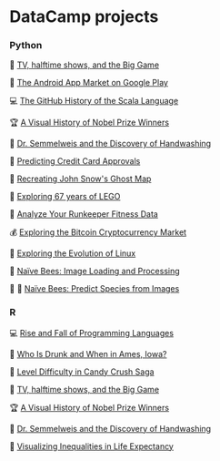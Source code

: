 # DataCamp projects

### Python

:football: [TV, halftime shows, and the Big Game](https://github.com/mluisamc/DataCamp-projects/blob/master/Python/TV_halftime_shows_and_the_Big_Game.ipynb)

:iphone: [The Android App Market on Google Play](https://github.com/mluisamc/DataCamp-projects/blob/master/Python/The_Android_App_Market_on_Google_Play.ipynb)

:computer: [The GitHub History of the Scala Language](https://github.com/mluisamc/DataCamp-projects/blob/master/Python/GitHub_History_of_Scala.ipynb)

:trophy: [A Visual History of Nobel Prize Winners](https://github.com/mluisamc/DataCamp-projects/blob/master/Python/Nobel_Prize_Winners.ipynb)

:hospital: [Dr. Semmelweis and the Discovery of Handwashing](https://github.com/mluisamc/DataCamp-projects/blob/master/Python/Dr.%20Semmelweis%20and%20the%20Discovery%20of%20Handwashing.ipynb)

:crystal_ball: [Predicting Credit Card Approvals](https://github.com/mluisamc/DataCamp-projects/blob/master/Python/Predicting%20Credit%20Card%20Approvals.ipynb)

:ghost: [Recreating John Snow's Ghost Map](https://github.com/mluisamc/DataCamp-projects/blob/master/Python/Recreating%20John%20Snow's%20Ghost%20Map.ipynb)

:space_invader: [Exploring 67 years of LEGO](https://github.com/mluisamc/DataCamp-projects/blob/master/Python/Exploring%2067%20years%20of%20LEGO.ipynb)

:running: [Analyze Your Runkeeper Fitness Data](https://github.com/mluisamc/DataCamp-projects/blob/master/Python/Analyze%20Your%20Runkeeper%20Fitness%20Data.ipynb)

:moneybag: [Exploring the Bitcoin Cryptocurrency Market](https://github.com/mluisamc/DataCamp-projects/blob/master/Python/Exploring%20the%20Bitcoin%20Cryptocurrency%20Market.ipynb)

:penguin: [Exploring the Evolution of Linux](https://github.com/mluisamc/DataCamp-projects/blob/master/Python/Exploring%20the%20Evolution%20of%20Linux.ipynb)

:bee: [Naïve Bees: Image Loading and Processing](https://github.com/mluisamc/DataCamp-projects/blob/master/Python/Nai%CC%88ve%20Bees:%20Image%20Loading%20and%20Processing.ipynb)

:bee: :bee: [Naïve Bees: Predict Species from Images](https://github.com/mluisamc/DataCamp-projects/blob/master/Python/Nai%CC%88ve%20Bees:%20Predict%20Species%20from%20Images.ipynb)


### R

:computer: [Rise and Fall of Programming Languages](https://github.com/mluisamc/DataCamp-projects/blob/master/R/Rise%20and%20Fall%20of%20Programming%20Languages.ipynb)

:beer: [Who Is Drunk and When in Ames, Iowa?](https://github.com/mluisamc/DataCamp-projects/blob/master/R/Who%20Is%20Drunk%20and%20When%20in%20Ames%2C%20Iowa%3F.ipynb)

:candy: [Level Difficulty in Candy Crush Saga](https://github.com/mluisamc/DataCamp-projects/blob/master/R/Level%20Difficulty%20in%20Candy%20Crush%20Saga.ipynb)

:football: [TV, halftime shows, and the Big Game](https://github.com/mluisamc/DataCamp-projects/blob/master/R/TV%2C%20Halftime%20Shows%2C%20and%20the%20Big%20Game.ipynb)

:trophy: [A Visual History of Nobel Prize Winners](https://github.com/mluisamc/DataCamp-projects/blob/master/R/A%20Visual%20History%20of%20Nobel%20Prize%20Winners.ipynb)

:hospital: [Dr. Semmelweis and the Discovery of Handwashing](https://github.com/mluisamc/DataCamp-projects/blob/master/R/Dr.%20Semmelweis%20and%20the%20Discovery%20of%20Handwashing.ipynb)

:older_man: [Visualizing Inequalities in Life Expectancy](https://github.com/mluisamc/DataCamp-projects/blob/master/R/Visualizing%20Inequalities%20in%20Life%20Expectancy.ipynb)
